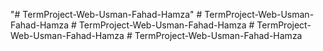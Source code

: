 "# TermProject-Web-Usman-Fahad-Hamza" 
#   T e r m P r o j e c t - W e b - U s m a n - F a h a d - H a m z a  
 #   T e r m P r o j e c t - W e b - U s m a n - F a h a d - H a m z a  
 #   T e r m P r o j e c t - W e b - U s m a n - F a h a d - H a m z a  
 #   T e r m P r o j e c t - W e b - U s m a n - F a h a d - H a m z a  
 